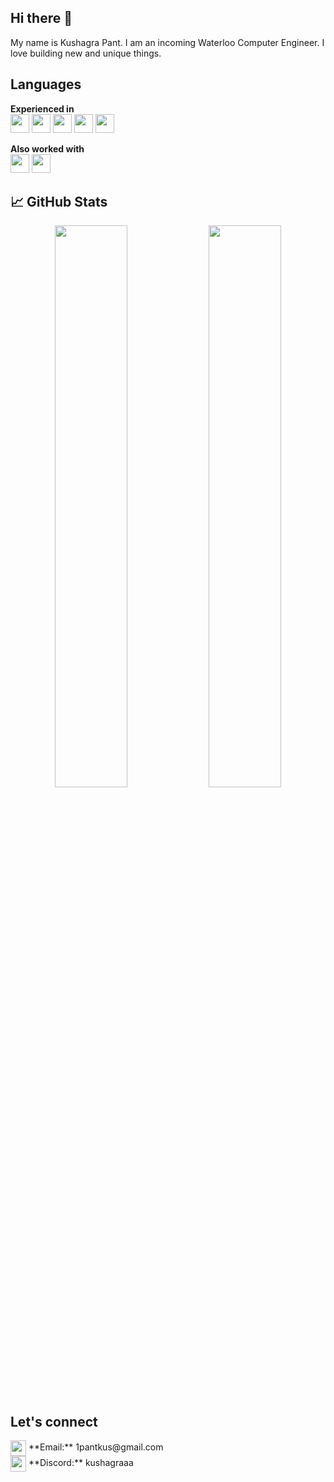 ## Hi there 👋

My name is Kushagra Pant. I am an incoming Waterloo Computer Engineer. I love building new and unique things.

## Languages

**Experienced in**  
<img src="https://img.icons8.com/?size=100&id=13441&format=png&color=000000" height="30" /> 
<img src="https://img.icons8.com/?size=100&id=13679&format=png&color=000000" height="30" /> 
<img src="https://img.icons8.com/?size=100&id=108784&format=png&color=000000" height="30" /> 
<img src="https://img.icons8.com/?size=100&id=20909&format=png&color=000000" height="30" /> 
<img src="https://img.icons8.com/?size=100&id=21278&format=png&color=000000" height="30" />  

**Also worked with**  
<img src="https://img.icons8.com/?size=100&id=ZoxjA0jZDdFZ&format=png&color=000000" height="30" /> 
<img src="https://img.icons8.com/?size=100&id=13444&format=png&color=000000" height="30" />

## 📈 GitHub Stats

<p align="center">
  <img width="48%" src="https://github-readme-stats.vercel.app/api?username=kushagra-pant&show_icons=true&theme=github_dark" />
  <img width="48%" src="https://github-readme-streak-stats.herokuapp.com/?user=kushagra-pant&theme=github-dark-blue" />
</p>

## Let's connect
<img src="https://cdn.simpleicons.org/gmail/EA4335" height="25" style="vertical-align: middle;" />
**Email:** 1pantkus@gmail.com
<br>
<img src="https://cdn.simpleicons.org/discord/5865F2" height="25" style="vertical-align: middle;" />
**Discord:** kushagraaa 
